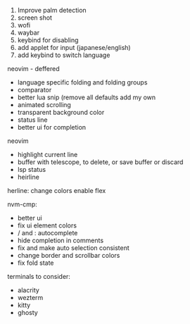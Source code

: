   1. Improve palm detection
2. screen shot
3. wofi
4. waybar
5. keybind for disabling 
6. add applet for input (japanese/english)
7. add keybind to switch language


neovim - deffered
- language specific folding and folding groups
- comparator
- better lua snip (remove all defaults add my own
- animated scrolling
- transparent background color
- status line
- better ui for completion

neovim
- highlight current line
- buffer with telescope, to delete, or save buffer or discard
- lsp status
- heirline


herline:
change colors
enable flex



nvm-cmp:
- better ui
- fix ui element colors
- / and : autocomplete 
- hide completion in comments
- fix and make auto selection consistent
- change border and scrollbar colors
- fix fold state

terminals to consider:
- alacrity
- wezterm
- kitty
- ghosty


